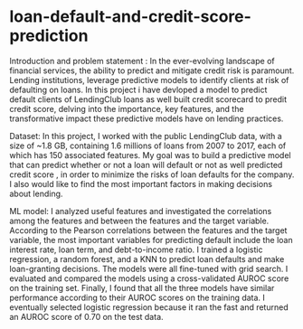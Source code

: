 # loan-default-and-credit-score-prediction

Introduction and problem statement :
In the ever-evolving landscape of financial services, the ability to predict and mitigate credit risk is paramount. Lending institutions, leverage predictive models to identify clients at risk of defaulting on loans. In this project i have devloped a model to predict default clients of LendingClub loans as well built credit scorecard to predit credit score, delving into the importance, key features, and the transformative impact these predictive models have on lending practices.

Dataset:
In this project, I worked with the public LendingClub data, with a size of ~1.8 GB, containing 1.6 millions of loans from 2007 to 2017, each of which has 150 associated features. My goal was to build a predictive model that can predict whether or not a loan will default or not as well predicted credit score , in order to minimize the risks of loan defaults for the company. I also would like to find the most important factors in making decisions about lending.

ML model:
I analyzed useful features and investigated the correlations among the features and between the features and the target variable. According to the Pearson correlations between the features and the target variable, the most important variables for predicting default include the loan interest rate, loan term, and debt-to-income ratio. I trained a logistic regression, a random forest, and a KNN to predict loan defaults and make loan-granting decisions. The models were all fine-tuned with grid search. I evaluated and compared the models using a cross-validated AUROC score on the training set. Finally, I found that all the three models have similar performance according to their AUROC scores on the training data. 
I eventually selected logistic regression because it ran the fast and returned an AUROC score of 0.70 on the test data.
